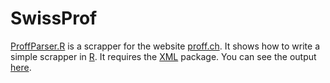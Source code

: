 # SwissProf

[ProffParser.R](https://github.com/zambujo/swissprof/blob/master/ProffParser.R) is a scrapper for the website [proff.ch](http://proff.ch/). It shows how to write a simple scrapper in [R](http://cran.r-project.org/). It requires the [XML](http://cran.r-project.org/web/packages/XML/index.html) package. You can see the output [here](https://raw.githubusercontent.com/zambujo/swissprof/master/proff.csv).
